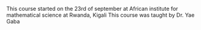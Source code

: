 This course started on the 23rd of september at African institute for mathematical science at Rwanda, Kigali
This course was taught by Dr. Yae Gaba 
